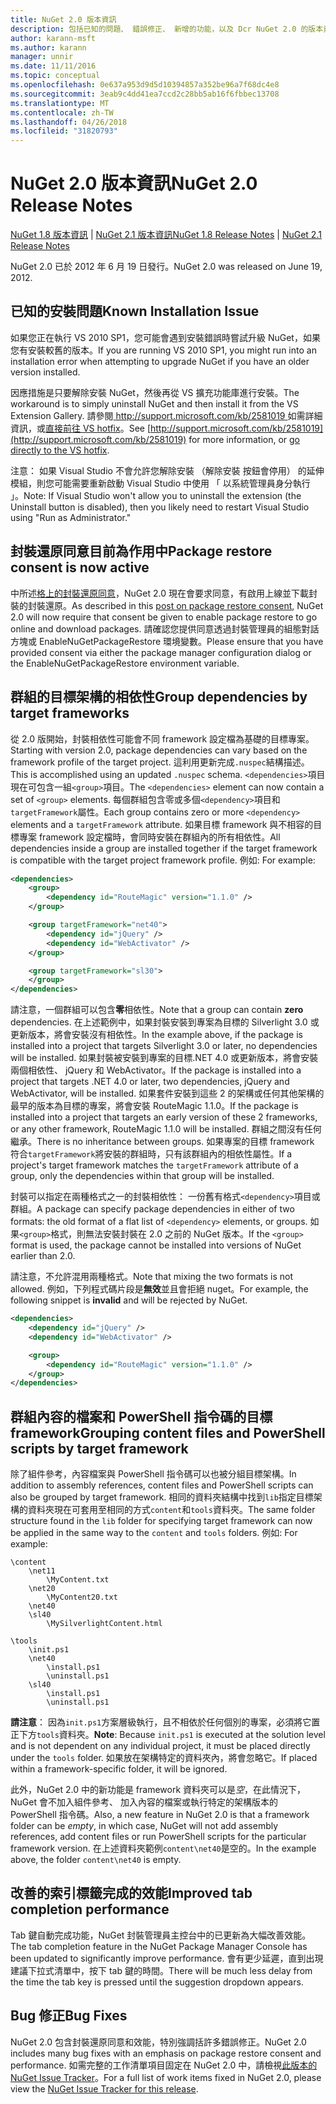 ```yaml
---
title: NuGet 2.0 版本資訊
description: 包括已知的問題、 錯誤修正、 新增的功能，以及 Dcr NuGet 2.0 的版本資訊。
author: karann-msft
ms.author: karann
manager: unnir
ms.date: 11/11/2016
ms.topic: conceptual
ms.openlocfilehash: 0e637a953d9d5d10394857a352be96a7f68dc4e8
ms.sourcegitcommit: 3eab9c4dd41ea7ccd2c28bb5ab16f6fbbec13708
ms.translationtype: MT
ms.contentlocale: zh-TW
ms.lasthandoff: 04/26/2018
ms.locfileid: "31820793"
---
```

# <a name="nuget-20-release-notes"></a><span data-ttu-id="24eab-103">NuGet 2.0 版本資訊</span><span class="sxs-lookup"><span data-stu-id="24eab-103">NuGet 2.0 Release Notes</span></span>

<span data-ttu-id="24eab-104">[NuGet 1.8 版本資訊](../release-notes/nuget-1.8.md) | [NuGet 2.1 版本資訊](../release-notes/nuget-2.1.md)</span><span class="sxs-lookup"><span data-stu-id="24eab-104">[NuGet 1.8 Release Notes](../release-notes/nuget-1.8.md) | [NuGet 2.1 Release Notes](../release-notes/nuget-2.1.md)</span></span>

<span data-ttu-id="24eab-105">NuGet 2.0 已於 2012 年 6 月 19 日發行。</span><span class="sxs-lookup"><span data-stu-id="24eab-105">NuGet 2.0 was released on June 19, 2012.</span></span>

## <a name="known-installation-issue"></a><span data-ttu-id="24eab-106">已知的安裝問題</span><span class="sxs-lookup"><span data-stu-id="24eab-106">Known Installation Issue</span></span>
<span data-ttu-id="24eab-107">如果您正在執行 VS 2010 SP1，您可能會遇到安裝錯誤時嘗試升級 NuGet，如果您有安裝較舊的版本。</span><span class="sxs-lookup"><span data-stu-id="24eab-107">If you are running VS 2010 SP1, you might run into an installation error when attempting to upgrade NuGet if you have an older version installed.</span></span>

<span data-ttu-id="24eab-108">因應措施是只要解除安裝 NuGet，然後再從 VS 擴充功能庫進行安裝。</span><span class="sxs-lookup"><span data-stu-id="24eab-108">The workaround is to simply uninstall NuGet and then install it from the VS Extension Gallery.</span></span>  <span data-ttu-id="24eab-109">請參閱[ http://support.microsoft.com/kb/2581019 ](http://support.microsoft.com/kb/2581019)如需詳細資訊，或[直接前往 VS hotfix](http://bit.ly/vsixcertfix)。</span><span class="sxs-lookup"><span data-stu-id="24eab-109">See [http://support.microsoft.com/kb/2581019](http://support.microsoft.com/kb/2581019) for more information, or [go directly to the VS hotfix](http://bit.ly/vsixcertfix).</span></span>

<span data-ttu-id="24eab-110">注意： 如果 Visual Studio 不會允許您解除安裝 （解除安裝 按鈕會停用） 的延伸模組，則您可能需要重新啟動 Visual Studio 中使用 「 以系統管理員身分執行 」。</span><span class="sxs-lookup"><span data-stu-id="24eab-110">Note: If Visual Studio won't allow you to uninstall the extension (the Uninstall button is disabled), then you likely need to restart Visual Studio using "Run as Administrator."</span></span>

## <a name="package-restore-consent-is-now-active"></a><span data-ttu-id="24eab-111">封裝還原同意目前為作用中</span><span class="sxs-lookup"><span data-stu-id="24eab-111">Package restore consent is now active</span></span>

<span data-ttu-id="24eab-112">中所述[格上的封裝還原同意](http://blog.nuget.org/20120518/package-restore-and-consent.html)，NuGet 2.0 現在會要求同意，有啟用上線並下載封裝的封裝還原。</span><span class="sxs-lookup"><span data-stu-id="24eab-112">As described in this [post on package restore consent](http://blog.nuget.org/20120518/package-restore-and-consent.html), NuGet 2.0 will now require that consent be given to enable package restore to go online and download packages.</span></span> <span data-ttu-id="24eab-113">請確認您提供同意透過封裝管理員的組態對話方塊或 EnableNuGetPackageRestore 環境變數。</span><span class="sxs-lookup"><span data-stu-id="24eab-113">Please ensure that you have provided consent via either the package manager configuration dialog or the EnableNuGetPackageRestore environment variable.</span></span>

## <a name="group-dependencies-by-target-frameworks"></a><span data-ttu-id="24eab-114">群組的目標架構的相依性</span><span class="sxs-lookup"><span data-stu-id="24eab-114">Group dependencies by target frameworks</span></span>

<span data-ttu-id="24eab-115">從 2.0 版開始，封裝相依性可能會不同 framework 設定檔為基礎的目標專案。</span><span class="sxs-lookup"><span data-stu-id="24eab-115">Starting with version 2.0, package dependencies can vary based on the framework profile of the target project.</span></span> <span data-ttu-id="24eab-116">這利用更新完成`.nuspec`結構描述。</span><span class="sxs-lookup"><span data-stu-id="24eab-116">This is accomplished using an updated `.nuspec` schema.</span></span> <span data-ttu-id="24eab-117">`<dependencies>`項目現在可包含一組`<group>`項目。</span><span class="sxs-lookup"><span data-stu-id="24eab-117">The `<dependencies>` element can now contain a set of `<group>` elements.</span></span> <span data-ttu-id="24eab-118">每個群組包含零或多個`<dependency>`項目和`targetFramework`屬性。</span><span class="sxs-lookup"><span data-stu-id="24eab-118">Each group contains zero or more `<dependency>` elements and a `targetFramework` attribute.</span></span> <span data-ttu-id="24eab-119">如果目標 framework 與不相容的目標專案 framework 設定檔時，會同時安裝在群組內的所有相依性。</span><span class="sxs-lookup"><span data-stu-id="24eab-119">All dependencies inside a group are installed together if the target framework is compatible with the target project framework profile.</span></span> <span data-ttu-id="24eab-120">例如: </span><span class="sxs-lookup"><span data-stu-id="24eab-120">For example:</span></span>

```xml
<dependencies>
    <group>
        <dependency id="RouteMagic" version="1.1.0" />
    </group>

    <group targetFramework="net40">
        <dependency id="jQuery" />
        <dependency id="WebActivator" />
    </group>

    <group targetFramework="sl30">
    </group>
</dependencies>
```

<span data-ttu-id="24eab-121">請注意，一個群組可以包含**零**相依性。</span><span class="sxs-lookup"><span data-stu-id="24eab-121">Note that a group can contain **zero** dependencies.</span></span> <span data-ttu-id="24eab-122">在上述範例中，如果封裝安裝到專案為目標的 Silverlight 3.0 或更新版本，將會安裝沒有相依性。</span><span class="sxs-lookup"><span data-stu-id="24eab-122">In the example above, if the package is installed into a project that targets Silverlight 3.0 or later, no dependencies will be installed.</span></span> <span data-ttu-id="24eab-123">如果封裝被安裝到專案的目標.NET 4.0 或更新版本，將會安裝兩個相依性、 jQuery 和 WebActivator。</span><span class="sxs-lookup"><span data-stu-id="24eab-123">If the package is installed into a project that targets .NET 4.0 or later, two dependencies, jQuery and WebActivator, will be installed.</span></span>  <span data-ttu-id="24eab-124">如果套件安裝到這些 2 的架構或任何其他架構的最早的版本為目標的專案，將會安裝 RouteMagic 1.1.0。</span><span class="sxs-lookup"><span data-stu-id="24eab-124">If the package is installed into a project that targets an early version of these 2 frameworks, or any other framework, RouteMagic 1.1.0 will be installed.</span></span> <span data-ttu-id="24eab-125">群組之間沒有任何繼承。</span><span class="sxs-lookup"><span data-stu-id="24eab-125">There is no inheritance between groups.</span></span> <span data-ttu-id="24eab-126">如果專案的目標 framework 符合`targetFramework`將安裝的群組時，只有該群組內的相依性屬性。</span><span class="sxs-lookup"><span data-stu-id="24eab-126">If a project's target framework matches the `targetFramework` attribute of a group, only the dependencies within that group will be installed.</span></span>

<span data-ttu-id="24eab-127">封裝可以指定在兩種格式之一的封裝相依性： 一份舊有格式`<dependency>`項目或群組。</span><span class="sxs-lookup"><span data-stu-id="24eab-127">A package can specify package dependencies in either of two formats: the old format of a flat list of `<dependency>` elements, or groups.</span></span> <span data-ttu-id="24eab-128">如果`<group>`格式，則無法安裝封裝在 2.0 之前的 NuGet 版本。</span><span class="sxs-lookup"><span data-stu-id="24eab-128">If the `<group>` format is used, the package cannot be installed into versions of NuGet earlier than 2.0.</span></span>

<span data-ttu-id="24eab-129">請注意，不允許混用兩種格式。</span><span class="sxs-lookup"><span data-stu-id="24eab-129">Note that mixing the two formats is not allowed.</span></span> <span data-ttu-id="24eab-130">例如，下列程式碼片段是**無效**並且會拒絕 nuget。</span><span class="sxs-lookup"><span data-stu-id="24eab-130">For example, the following snippet is **invalid** and will be rejected by NuGet.</span></span>

```xml
<dependencies>
    <dependency id="jQuery" />
    <dependency id="WebActivator" />

    <group>
        <dependency id="RouteMagic" version="1.1.0" />
    </group>
</dependencies>
```

## <a name="grouping-content-files-and-powershell-scripts-by-target-framework"></a><span data-ttu-id="24eab-131">群組內容的檔案和 PowerShell 指令碼的目標 framework</span><span class="sxs-lookup"><span data-stu-id="24eab-131">Grouping content files and PowerShell scripts by target framework</span></span>

<span data-ttu-id="24eab-132">除了組件參考，內容檔案與 PowerShell 指令碼可以也被分組目標架構。</span><span class="sxs-lookup"><span data-stu-id="24eab-132">In addition to assembly references, content files and PowerShell scripts can also be grouped by target framework.</span></span> <span data-ttu-id="24eab-133">相同的資料夾結構中找到`lib`指定目標架構的資料夾現在可套用至相同的方式`content`和`tools`資料夾。</span><span class="sxs-lookup"><span data-stu-id="24eab-133">The same folder structure found in the `lib` folder for specifying target framework can  now be applied in the same way to the `content` and `tools` folders.</span></span> <span data-ttu-id="24eab-134">例如: </span><span class="sxs-lookup"><span data-stu-id="24eab-134">For example:</span></span>

    \content
        \net11
            \MyContent.txt
        \net20
            \MyContent20.txt
        \net40
        \sl40
            \MySilverlightContent.html

    \tools
        \init.ps1
        \net40
            \install.ps1
            \uninstall.ps1
        \sl40
            \install.ps1
            \uninstall.ps1

<span data-ttu-id="24eab-135">**請注意**： 因為`init.ps1`方案層級執行，且不相依於任何個別的專案，必須將它置正下方`tools`資料夾。</span><span class="sxs-lookup"><span data-stu-id="24eab-135">**Note**: Because `init.ps1` is executed at the solution level and is not dependent on any individual project, it must be placed directly under the `tools` folder.</span></span> <span data-ttu-id="24eab-136">如果放在架構特定的資料夾內，將會忽略它。</span><span class="sxs-lookup"><span data-stu-id="24eab-136">If placed within a framework-specific folder, it will be ignored.</span></span>

<span data-ttu-id="24eab-137">此外，NuGet 2.0 中的新功能是 framework 資料夾可以是*空*，在此情況下，NuGet 會不加入組件參考、 加入內容的檔案或執行特定的架構版本的 PowerShell 指令碼。</span><span class="sxs-lookup"><span data-stu-id="24eab-137">Also, a new feature in NuGet 2.0 is that a framework folder can be *empty*, in which case, NuGet will not add assembly references, add content files or run  PowerShell scripts for the particular framework version.</span></span> <span data-ttu-id="24eab-138">在上述資料夾範例`content\net40`是空的。</span><span class="sxs-lookup"><span data-stu-id="24eab-138">In the example above, the folder `content\net40` is empty.</span></span>

## <a name="improved-tab-completion-performance"></a><span data-ttu-id="24eab-139">改善的索引標籤完成的效能</span><span class="sxs-lookup"><span data-stu-id="24eab-139">Improved tab completion performance</span></span>
<span data-ttu-id="24eab-140">Tab 鍵自動完成功能，NuGet 封裝管理員主控台中的已更新為大幅改善效能。</span><span class="sxs-lookup"><span data-stu-id="24eab-140">The tab completion feature in the NuGet Package Manager Console has been updated to significantly improve performance.</span></span> <span data-ttu-id="24eab-141">會有更少延遲，直到出現建議下拉式清單中，按下 tab 鍵的時間。</span><span class="sxs-lookup"><span data-stu-id="24eab-141">There will be much less delay from the time the tab key is pressed until the suggestion dropdown appears.</span></span>

## <a name="bug-fixes"></a><span data-ttu-id="24eab-142">Bug 修正</span><span class="sxs-lookup"><span data-stu-id="24eab-142">Bug Fixes</span></span>
<span data-ttu-id="24eab-143">NuGet 2.0 包含封裝還原同意和效能，特別強調括許多錯誤修正。</span><span class="sxs-lookup"><span data-stu-id="24eab-143">NuGet 2.0 includes many bug fixes with an emphasis on package restore consent and performance.</span></span>
<span data-ttu-id="24eab-144">如需完整的工作清單項目固定在 NuGet 2.0 中，請檢視[此版本的 NuGet Issue Tracker](http://nuget.codeplex.com/workitem/list/advanced?keyword=&status=Closed&type=All&priority=All&release=NuGet%202.0&assignedTo=All&component=All&sortField=Votes&sortDirection=Descending&page=0)。</span><span class="sxs-lookup"><span data-stu-id="24eab-144">For a full list of work items fixed in NuGet 2.0, please view the [NuGet Issue Tracker for this release](http://nuget.codeplex.com/workitem/list/advanced?keyword=&status=Closed&type=All&priority=All&release=NuGet%202.0&assignedTo=All&component=All&sortField=Votes&sortDirection=Descending&page=0).</span></span>
